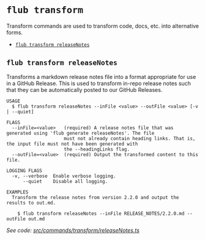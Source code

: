 `flub transform`
================

Transform commands are used to transform code, docs, etc. into alternative forms.

* [`flub transform releaseNotes`](#flub-transform-releasenotes)

## `flub transform releaseNotes`

Transforms a markdown release notes file into a format appropriate for use in a GitHub Release. This is used to transform in-repo release notes such that they can be automatically posted to our GitHub Releases.

```
USAGE
  $ flub transform releaseNotes --inFile <value> --outFile <value> [-v | --quiet]

FLAGS
  --inFile=<value>   (required) A release notes file that was generated using 'flub generate releaseNotes'. The file
                     must not already contain heading links. That is, the input file must not have been generated with
                     the --headingLinks flag.
  --outFile=<value>  (required) Output the transformed content to this file.

LOGGING FLAGS
  -v, --verbose  Enable verbose logging.
      --quiet    Disable all logging.

EXAMPLES
  Transform the release notes from version 2.2.0 and output the results to out.md.

    $ flub transform releaseNotes --inFile RELEASE_NOTES/2.2.0.md --outFile out.md
```

_See code: [src/commands/transform/releaseNotes.ts](https://github.com/microsoft/FluidFramework/blob/main/build-tools/packages/build-cli/src/commands/transform/releaseNotes.ts)_

